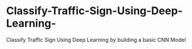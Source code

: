 # Classify-Traffic-Sign-Using-Deep-Learning-
Classify Traffic Sign Using Deep Learning by building a basic CNN Model

